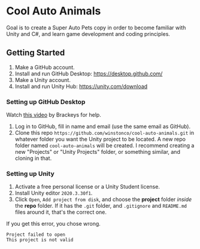 # Cool Auto Animals

Goal is to create a Super Auto Pets copy in order to become familiar with Unity and C#, and learn game development and coding principles.

## Getting Started

1. Make a GitHub account.
2. Install and run GitHub Desktop: https://desktop.github.com/
3. Make a Unity account.
4. Install and run Unity Hub: https://unity.com/download

### Setting up GitHub Desktop

Watch [this video][1] by Brackeys for help.

1. Log in to GitHub, fill in name and email (use the same email as GitHub).
2. Clone this repo `https://github.com/winstonco/cool-auto-animals.git` in whatever folder you want the Unity project to be located. A new repo folder named `cool-auto-animals` will be created. I recommend creating a new "Projects" or "Unity Projects" folder, or something similar, and cloning in that.

### Setting up Unity

1. Activate a free personal license or a Unity Student license.
2. Install Unity editor `2020.3.30f1`.
3. Click `Open`, `Add project from disk`, and choose the **project** folder *inside* the **repo** folder. If it has the `.git` folder, and `.gitignore` and `README.md` files around it, that's the correct one.

If you get this error, you chose wrong.

```
Project failed to open
This project is not valid
```

[1]: https://www.youtube.com/watch?v=qpXxcvS-g3g "How to use GitHub with Unity"
